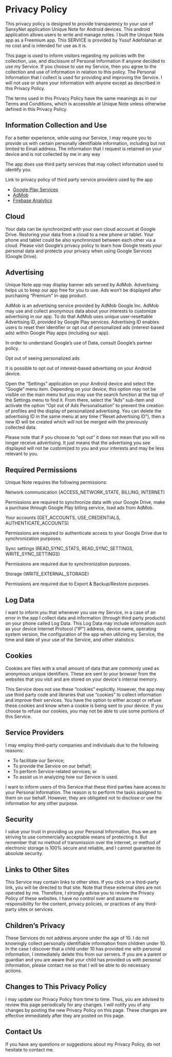 # Privacy Policy
This privacy policy is designed to provide transparency to your use of SanxyNet application Unique Note for Android devices. 
This android application allows users to write and manage notes.
I built the Unique Note app as a Freemium app. This SERVICE is provided by Yusuf Adefolahan at no cost and is intended for use as it is.

This page is used to inform visitors regarding my policies with the collection, use, and disclosure of Personal Information if anyone decided to use my Service.
If you choose to use my Service, then you agree to the collection and use of information in relation to this policy. The Personal Information that I collect is used for providing and improving the Service. I will not use or share your information with anyone except as described in this Privacy Policy.

The terms used in this Privacy Policy have the same meanings as in our Terms and Conditions, which is accessible at Unique Note unless otherwise defined in this Privacy Policy.

## Information Collection and Use
For a better experience, while using our Service, I may require you to provide us with certain personally identifiable information, including but not limited to Email address. The information that I request is retained on your device and is not collected by me in any way

The app does use third party services that may collect information used to identify you.

Link to privacy policy of third party service providers used by the app
* [Google Play Services](https://www.google.com/policies/privacy/)
* [AdMob](https://support.google.com/admob/answer/6128543?hl=en/)
* [Firebase Analytics](https://firebase.google.com/policies/analytics/)

## Cloud
Your data can be synchronized with your own cloud account at Google Drive. Restoring your data from a cloud to a new phone or tablet. 
Your phone and tablet could be also synchronized between each other via a cloud. Please visit Google’s privacy policy  to learn how 
Google treats your personal data and protects your privacy when using Google Services (Google Drive).

## Advertising
Unique Note app may display banner ads served by AdMob. 
Advertising helps us to keep our app free for you to use. 
Ads won’t be displayed after purchasing “Premium” in-app product.

AdMob is an advertising service provided by AdMob Google Inc. 
AdMob may use and collect anonymous data about your interests to customize advertising in our app. To do that AdMob uses unique 
user-resettable Advertising ID, provided by Google Play services. Advertising ID enables users to reset their identifier 
or opt out of personalized ads (interest-based ads) within Google Play apps (including our app).

In order to understand Google’s use of Data, consult Google’s partner policy.

Opt out of seeing personalized ads

It is possible to opt out of interest-based advertising on your Android device.

Open the “Settings” application on your Android device and select the “Google” menu item. Depending on your device, this option 
may not be visible on the main menu but you may use the search function at the top of the Settings menu to find it. From there, 
select the “Ads” sub-item and activate the option “Opt out of Ads Personalisation” to prevent the creation of profiles and the 
display of personalized advertising. You can delete the advertising ID in the same menu at any time (“Reset advertising ID”), 
then a new ID will be created which will not be merged with the previously collected data.

Please note that if you choose to “opt out” it does not mean that you will no longer receive advertising. It just means that 
the advertising you see displayed will not be customized to you and your interests and may be less relevant to you.

## Required Permissions
Unique Note requires the following permissions:

Network communication (ACCESS_NETWORK_STATE, BILLING, INTERNET)

Permissions are required to synchronize data with your Google Drive, 
make a purchase through Google Play billing service, load ads from AdMob.

Your accounts (GET_ACCOUNTS, USE_CREDENTIALS, AUTHENTICATE_ACCOUNTS)

Permissions are required to authenticate access to your Google Drive due to synchronization purposes.

Sync settings (READ_SYNC_STATS, READ_SYNC_SETTINGS, WRITE_SYNC_SETTINGS)

Permissions are required due to synchronization purposes.

Storage (WRITE_EXTERNAL_STORAGE)

Permissions are required due to Export & Backup/Restore purposes.

## Log Data
I want to inform you that whenever you use my Service, in a case of an error in the app I collect data and information (through third party products) on your phone called Log Data. This Log Data may include information such as your device Internet Protocol (“IP”) address, device name, operating system version, the configuration of the app when utilizing my Service, the time and date of your use of the Service, and other statistics.

## Cookies
Cookies are files with a small amount of data that are commonly used as anonymous unique identifiers. These are sent to your browser from the websites that you visit and are stored on your device's internal memory.

This Service does not use these “cookies” explicitly. However, the app may use third party code and libraries that use “cookies” to collect information and improve their services. You have the option to either accept or refuse these cookies and know when a cookie is being sent to your device. If you choose to refuse our cookies, you may not be able to use some portions of this Service.

## Service Providers
I may employ third-party companies and individuals due to the following reasons:
* To facilitate our Service;
* To provide the Service on our behalf;
* To perform Service-related services; or
* To assist us in analyzing how our Service is used.

I want to inform users of this Service that these third parties have access to your Personal Information. The reason is to perform the tasks assigned to them on our behalf. However, they are obligated not to disclose or use the information for any other purpose.

## Security
I value your trust in providing us your Personal Information, thus we are striving to use commercially acceptable means of protecting it. But remember that no method of transmission over the internet, or method of electronic storage is 100% secure and reliable, and I cannot guarantee its absolute security.

## Links to Other Sites
This Service may contain links to other sites. If you click on a third-party link, you will be directed to that site. Note that these external sites are not operated by me. Therefore, I strongly advise you to review the Privacy Policy of these websites. I have no control over and assume no responsibility for the content, privacy policies, or practices of any third-party sites or services.

## Children’s Privacy
These Services do not address anyone under the age of 10. I do not knowingly collect personally identifiable information from children under 10. In the case I discover that a child under 10 has provided me with personal information, I immediately delete this from our servers. If you are a parent or guardian and you are aware that your child has provided us with personal information, please contact me so that I will be able to do necessary actions.

## Changes to This Privacy Policy
I may update our Privacy Policy from time to time. Thus, you are advised to review this page periodically for any changes. I will notify you of any changes by posting the new Privacy Policy on this page. These changes are effective immediately after they are posted on this page.

## Contact Us
If you have any questions or suggestions about my Privacy Policy, do not hesitate to contact me.
